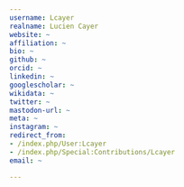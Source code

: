 ```yaml
---
username: Lcayer
realname: Lucien Cayer
website: ~
affiliation: ~
bio: ~
github: ~
orcid: ~
linkedin: ~
googlescholar: ~
wikidata: ~
twitter: ~
mastodon-url: ~
meta: ~
instagram: ~
redirect_from:
- /index.php/User:Lcayer
- /index.php/Special:Contributions/Lcayer
email: ~

---
```

